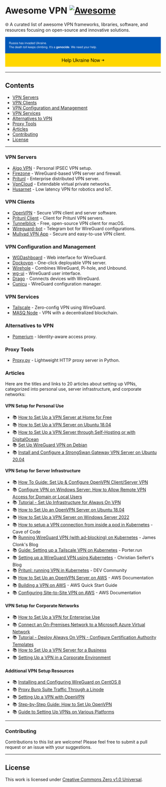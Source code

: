 # Awesome VPN [![Awesome](https://awesome.re/badge.svg)](https://awesome.re)

🌐 A curated list of awesome VPN frameworks, libraries, software, and resources focusing on open-source and innovative solutions.

[![Stand With Ukraine](https://raw.githubusercontent.com/vshymanskyy/StandWithUkraine/main/banner2-direct.svg)](https://vshymanskyy.github.io/StandWithUkraine/)

---
 
## Contents
- [VPN Servers](#vpn-servers)
- [VPN Clients](#vpn-clients)
- [VPN Configuration and Management](#vpn-configuration-and-management)
- [VPN Services](#vpn-services)
- [Alternatives to VPN](#alternatives-to-vpn)
- [Proxy Tools](#proxy-tools)
- [Articles](#articles)
- [Contributing](#contributing)
- [License](#license)

---

### VPN Servers
- [Algo VPN](https://github.com/trailofbits/algo) - Personal IPSEC VPN setup.
- [Firezone](https://github.com/firezone/firezone) - WireGuard-based VPN server and firewall.
- [Pritunl](https://github.com/pritunl/pritunl) - Enterprise distributed VPN server.
- [VpnCloud](https://github.com/dswd/vpncloud) - Extendable virtual private networks.
- [Husarnet](https://github.com/husarnet/husarnet) - Low latency VPN for robotics and IoT.

### VPN Clients
- [OpenVPN](https://openvpn.net) - Secure VPN client and server software.
- [Pritunl Client](https://client.pritunl.com) - Client for Pritunl VPN servers.
- [Tunnelblick](https://tunnelblick.net) - Free, open-source VPN client for macOS.
- [Wireguard-bot](https://github.com/PheeZz/wireguard-bot) - Telegram bot for WireGuard configurations.
- [Mullvad VPN App](https://github.com/mullvad/mullvadvpn-app) - Secure and easy-to-use VPN client.

### VPN Configuration and Management
- [WGDashboard](https://github.com/donaldzou/WGDashboard) - Web interface for WireGuard.
- [Dockovpn](https://github.com/dockovpn/dockovpn) - One-click deployable VPN server.
- [Wirehole](https://github.com/IAmStoxe/wirehole) - Combines WireGuard, Pi-hole, and Unbound.
- [wg-ui](https://github.com/EmbarkStudios/wg-ui) - WireGuard user interface.
- [Drago](https://github.com/seashell/drago) - Connects devices with WireGuard.
- [Cunicu](https://github.com/cunicu/cunicu) - WireGuard configuration manager.

### VPN Services
- [Tailscale](https://github.com/tailscale/tailscale) - Zero-config VPN using WireGuard.
- [MASQ Node](https://github.com/MASQ-Project/Node) - VPN with a decentralized blockchain.

### Alternatives to VPN
- [Pomerium](https://www.pomerium.com) - Identity-aware access proxy.

### Proxy Tools
- [Proxy.py](https://github.com/abhinavsingh/proxy.py) - Lightweight HTTP proxy server in Python.

### Articles

Here are the titles and links to 20 articles about setting up VPNs, categorized into personal use, server infrastructure, and corporate networks:

#### VPN Setup for Personal Use
- 📚 [How to Set Up a VPN Server at Home for Free](https://www.freecodecamp.org/news/how-to-set-up-a-vpn-server-at-home-for-free-5dd4c76a96f6/)
- 📚 [How to Set Up a VPN Server on Ubuntu 18.04](https://linuxize.com/post/how-to-set-up-an-openvpn-server-on-ubuntu-18-04/)
- 📚 [How to Set Up a VPN Server through Self-Hosting or with DigitalOcean](https://meshnet.nordvpn.com/guides/how-to-set-up-a-vpn-server-through-self-hosting-or-with-digitalocean/)
- 📚 [Set Up WireGuard VPN on Debian](https://www.linode.com/docs/guides/networking/vpn/set-up-wireguard-vpn-on-debian/)
- 📚 [Install and Configure a StrongSwan Gateway VPN Server on Ubuntu 20.04](https://www.linode.com/docs/guides/networking/vpn/install-and-configure-a-strongswan-gateway-vpn-server-on-ubuntu-20-04/)

#### VPN Setup for Server Infrastructure
- 📚 [How To Guide: Set Up & Configure OpenVPN Client/Server VPN](https://openvpn.net/vpn-server-resources/how-to-guide-set-up-configure-openvpn-client-server-vpn/)
- 📚 [Configure VPN on Windows Server: How to Allow Remote VPN Access for Domain or Local Users](https://techdirectarchive.com/2020/04/18/how-to-configure-vpn-on-windows-server/)
- 📚 [Tutorial - Set Up Infrastructure for Always On VPN](https://learn.microsoft.com/en-us/microsoft-365/enterprise/microsoft-365-vpn-implement-split-tunnel?view=o365-worldwide)
- 📚 [How to Set Up an OpenVPN Server on Ubuntu 18.04](https://linuxize.com/post/how-to-set-up-an-openvpn-server-on-ubuntu-18-04/)
- 📚 [How to Set Up a VPN Server on Windows Server 2022](https://hostadvice.com/how-to/how-to-set-up-a-vpn-server-on-windows-server-2022/)
- 📚 [How to setup a VPN connection from inside a pod in Kubernetes](https://www.caveofcode.com/2020/07/how-to-setup-a-vpn-connection-from-inside-a-pod-in-kubernetes/) - Cave of Code
- 📚 [Running WireGuard VPN (with ad-blocking) on Kubernetes](https://blog.jamesclonk.io/post/running-wireguard-vpn-with-ad-blocking-on-kubernetes/) - James Clonk's Blog
- 📚 [Guide: Setting up a Tailscale VPN on Kubernetes](https://www.porter.run/guides/guide-setting-up-a-tailscale-vpn-on-kubernetes) - Porter.run
- 📚 [Setting up a WireGuard VPN using Kubernetes](https://www.perdian.de/2022/02/21/setting-up-a-wireguard-vpn-using-kubernetes/) - Christian Seifert's Blog
- 📚 [Pritunl: running VPN in Kubernetes](https://dev.to/setevoy4/pritunl-running-vpn-in-kubernetes-3k6o) - DEV Community
- 📚 [How to Set Up an OpenVPN Server on AWS](https://docs.aws.amazon.com/vpn/latest/clientvpn-admin/cvpn-getting-started.html) - AWS Documentation
- 📚 [Building a VPN on AWS](https://aws.amazon.com/quickstart/architecture/client-vpn/) - AWS Quick Start Guide
- 📚 [Configuring Site-to-Site VPN on AWS](https://docs.aws.amazon.com/vpn/latest/s2svpn/SetUpVPNConnections.html) - AWS Documentation


#### VPN Setup for Corporate Networks
- 📚 [How to Set Up a VPN for Enterprise Use](https://www.techtarget.com/searchnetworking/feature/How-to-set-up-a-VPN-for-enterprise-use)
- 📚 [Connect an On-Premises Network to a Microsoft Azure Virtual Network](https://learn.microsoft.com/en-us/microsoft-365/enterprise/connect-an-on-premises-network-to-a-microsoft-azure-virtual-network?view=o365-worldwide)
- 📚 [Tutorial - Deploy Always On VPN - Configure Certification Authority Templates](https://learn.microsoft.com/en-us/microsoft-365/enterprise/always-on-vpn-deploy-certification-authority?view=o365-worldwide)
- 📚 [How to Set Up a VPN Server for a Business](https://www.business.org/it/networking/how-to-set-up-a-vpn-server-for-your-business/)
- 📚 [Setting Up a VPN in a Corporate Environment](https://www.cisco.com/c/en/us/support/docs/security-vpn/virtual-private-network-vpn/200070-Set-Up-a-VPN-in-a-Corporate-Environmen.html)

#### Additional VPN Setup Resources
- 📚 [Installing and Configuring WireGuard on CentOS 8](https://www.linode.com/docs/guides/networking/vpn/installing-and-configuring-wireguard-on-centos-8/)
- 📚 [Proxy Burp Suite Traffic Through a Linode](https://www.linode.com/docs/guides/networking/vpn/proxy-burp-suite-traffic-through-a-linode/)
- 📚 [Setting Up a VPN with OpenVPN](https://www.digitalocean.com/community/tutorials/how-to-set-up-an-openvpn-server-on-ubuntu-16-04)
- 📚 [Step-by-Step Guide: How to Set Up OpenVPN](https://www.techrepublic.com/article/how-to-set-up-an-openvpn-server/)
- 📚 [Guide to Setting Up VPNs on Various Platforms](https://www.vpnmentor.com/blog/ultimate-guide-setup-vpn-various-platforms/)
---

### Contributing
Contributions to this list are welcome! Please feel free to submit a pull request or an issue with your suggestions.

---

## License
This work is licensed under [Creative Commons Zero v1.0 Universal](LICENSE).
